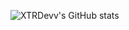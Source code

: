 ![XTRDevv's GitHub stats](https://github-readme-stats.vercel.app/api?username=anuraghazra&theme=dark&show_icons=true)

